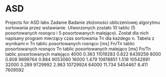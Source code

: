 # ASD
Projects for ASD labs
Zadanie
Badanie złożoności obliczeniowej algorytmu sortowania przez wstawianie. Utworzonych zostało 10 tablic (5 posortowanych rosnąco i 5 posortowanych malejąco). Został dla nich napisany program mierzący czas sortowania Tn dla każdego n.
Tabela z wynikami
n	Tn tablic posortowanych rosnąco [ms]	Fn/Tn tablic posortowanych rosnąco	Tn tablic posortowanych malejąco [ms]	Fn/Tn tablic posortowanych malejąco
4000	0.363	11019283	0.622	6439259
8000	0.808	9899764	0.884	9053060
16000	1.479	10818851	1.518	10542891
32000	3.289	9729992	2.983	10729924
64000	11.734	5454467	8.411	7609592
